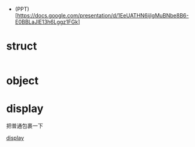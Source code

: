 #
- (PPT)[https://docs.google.com/presentation/d/1EeUATHN6ijIgMuBNbe8B6-E0BBLaJlE13h6Lggz1FGk]

# struct

```rust

```

# object



# display

把普通包裹一下

[display](https://docs.sui.io/standards/display)
